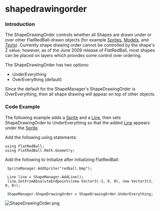 # shapedrawingorder

### Introduction

The ShapeDrawingOrder controls whether all Shapes are drawn under or over other FlatRedBall-drawn objects (for example [Sprites](../../../../../../frb/docs/index.php), [Models](../../../../../../frb/docs/index.php), and [Texts](../../../../../../frb/docs/index.php)). Currently shape drawing order cannot be controlled by the shape's Z value; however, as of the June 2009 release of FlatRedBall, most shapes can be placed on layers which provides some control over ordering.

The ShapeDrawingOrder has two options:

* UnderEverything
* OverEverything (default)

Since the default for the ShapeManager's ShapeDrawingOrder is OverEverything, then all shape drawing will appear on top of other objects.

### Code Example

The following example adds a [Sprite](../../../../../../frb/docs/index.php) and a [Line](../../../../../../frb/docs/index.php), then sets ShapeDrawingOrder to UnderEverything so that the added [Line](../../../../../../frb/docs/index.php) appears under the [Sprite](../../../../../../frb/docs/index.php).

Add the following using statements:

```
using FlatRedBall;
using FlatRedBall.Math.Geometry;
```

Add the following to Initialize after initializing FlatRedBall:

```
 SpriteManager.AddSprite("redball.bmp");

 Line line = ShapeManager.AddLine();
 line.SetFromAbsoluteEndpoints(new Vector3(-3, 0, 0), new Vector3(3, 0, 0));

 ShapeManager.ShapeDrawingOrder = ShapeDrawingOrder.UnderEverything;
```

![ShapeDrawingOrder.png](../../../../../../media/migrated_media-ShapeDrawingOrder.png)

